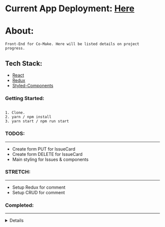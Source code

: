 # Current App Deployment: [Here](https://frontend.co-make.now.sh/)

# About:
```
Front-End for Co-Make. Here will be listed details on project progress.
```

## Tech Stack:
- [React](https://reactjs.org/)
- [Redux](https://redux.js.org/)
- [Styled-Components](https://www.styled-components.com/)

### Getting Started:
```

1. Clone.
2. yarn / npm install
3. yarn start / npm run start
```

### TODOS:
---
- Create form PUT for IssueCard
- Create form DELETE for IssueCard
- Main styling for Issues & components

### STRETCH:
---
- Setup Redux for comment
- Setup CRUD for comment

### Completed:
---
<Details>

- ~~Wireframing project directories / component templates.~~

- ~~Complete base tempalates for all components.~~

- ~~Base Routes completed.~~

- ~~Setup PrivateRoute.~~

- ~~Setup custom axios instance.~~

- ~~Setup Redux for user.~~

- ~~axiosWithAuth Created.~~

- ~~Login Created.~~

- ~~- Setup Redux for post.~~

</Details>